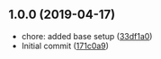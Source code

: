 ## 1.0.0 (2019-04-17)

* chore: added base setup ([33df1a0](https://github.com/jnmorse/freeCodeCamp-Survey-Form/commit/33df1a0))
* Initial commit ([171c0a9](https://github.com/jnmorse/freeCodeCamp-Survey-Form/commit/171c0a9))



